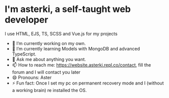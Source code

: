 # I'm asterki, a self-taught web developer

I use HTML, EJS, TS, SCSS and Vue.js for my projects

- 🔭 I’m currently working on my own.
- 🌱 I’m currently learning Models with MongoDB and advanced TypeScript.
- 💬 Ask me about anything you want.
- 📫 How to reach me: https://website.asterki.repl.co/contact, fill the forum and I will contact you later
- 😄 Pronouns: Aster
- ⚡ Fun fact: Once I set my pc on permanent recovery mode and I (without a working brain) re installed the OS.

